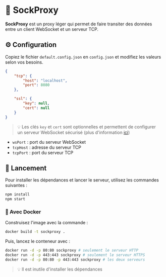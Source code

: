 # 📨 SockProxy

**SockProxy** est un proxy léger qui permet de faire transiter des données entre un client WebSocket et un serveur TCP.

## ⚙️ Configuration

Copiez le fichier `default.config.json` en `config.json` et modifiez les valeurs selon vos besoins.

```json
{
    "tcp": {
        "host": "localhost",
        "port": 8080
    },

    "ssl": {
        "key": null,
        "cert": null
    }
}
```
> 💡 Les clés `key` et `cert` sont optionnelles et permettent de configurer un serveur WebSocket sécurisé (plus d'information [ici](certificates/CERT.md))

- `wsPort` : port du serveur WebSocket
- `tcpHost` : adresse du serveur TCP
- `tcpPort` : port du serveur TCP

## 🚀 Lancement

Pour installer les dépendances et lancer le serveur, utilisez les commandes suivantes :

```bash
npm install
npm start
```

### 🐋 Avec Docker

Construisez l'image avec la commande :

```bash
docker build -t sockproxy .
```

Puis, lancez le conteneur avec :

```bash
docker run -d -p 80:80 sockproxy # seulement le serveur HTTP
docker run -d -p 443:443 sockproxy # seulement le serveur HTTPS
docker run -d -p 80:80 -p 443:443 sockproxy # les deux serveurs
```

> 💡 Il est inutile d'installer les dépendances
